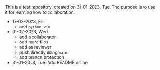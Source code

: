 This is a test repository, created on 31-01-2023, Tue. The purpose is to use
it for learning how to collaboration.

- 17-02-2023, Fri:
  - add `python.vim`
- 01-02-2023, Wed:
  - add a collaborator
  - add more files 
  - add an reviewer
  - push directly using `main`
  - add branch protection
- 31-01-2023, Tue: Add README online

